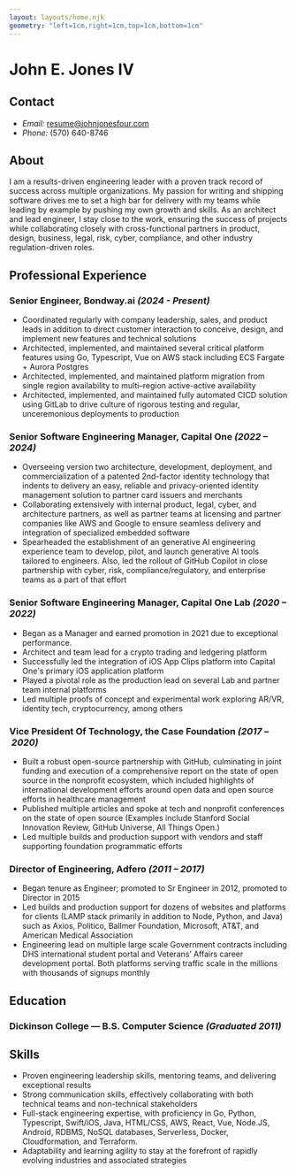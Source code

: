 ```yaml
---
layout: layouts/home.njk
geometry: "left=1cm,right=1cm,top=1cm,bottom=1cm"
---
```


# John E. Jones IV

## Contact

* *Email:* resume@johnjonesfour.com
* *Phone:* (570) 640-8746

## About

I am a results-driven engineering leader with a proven track record of success across multiple organizations. My passion for writing and shipping software drives me to set a high bar for delivery with my teams while leading by example by pushing my own growth and skills. As an architect and lead engineer, I stay close to the work, ensuring the success of projects while collaborating closely with cross-functional partners in product, design, business, legal, risk, cyber, compliance, and other industry regulation-driven roles.

## Professional Experience

### Senior Engineer, Bondway.ai _(2024 - Present)_

* Coordinated regularly with company leadership, sales, and product leads in addition to direct customer interaction to conceive, design, and implement new features and technical solutions
* Architected, implemented, and maintained several critical platform features using Go, Typescript, Vue on AWS stack including ECS Fargate + Aurora Postgres 
* Architected, implemented, and maintained platform migration from single region availability to multi–region active-active availability
* Architected, implemented, and maintained fully automated CICD solution using GitLab to drive culture of rigorous testing and regular, unceremonious deployments to production 

### Senior Software Engineering Manager, Capital One _(2022 – 2024)_

* Overseeing version two architecture, development, deployment, and commercialization of a patented 2nd-factor identity technology that indents to delivery an easy, reliable and privacy-oriented identity management solution to partner card issuers and merchants
* Collaborating extensively with internal product, legal, cyber, and architecture partners, as well as partner teams at licensing and partner companies like AWS and Google to ensure seamless delivery and integration of specialized embedded software
* Spearheaded the establishment of an generative AI engineering experience team to develop, pilot, and launch generative AI tools tailored to engineers. Also, led the rollout of GitHub Copilot in close partnership with cyber, risk, compliance/regulatory, and enterprise teams as a part of that effort

### Senior Software Engineering Manager, Capital One Lab _(2020 – 2022)_

* Began as a Manager and earned promotion in 2021 due to exceptional performance.
* Architect and team lead for a crypto trading and ledgering platform
* Successfully led the integration of iOS App Clips platform into Capital One's primary iOS application platform
* Played a pivotal role as the production lead on several Lab and partner team internal platforms
* Led multiple proofs of concept and experimental work exploring AR/VR, identity tech, cryptocurrency, among others

### Vice President Of Technology, the Case Foundation _(2017 – 2020)_

* Built a robust open-source partnership with GitHub, culminating in joint funding and execution of a comprehensive report on the state of open source in the nonprofit ecosystem, which included highlights of international development efforts around open data and open source efforts in healthcare management
* Published multiple articles and spoke at tech and nonprofit conferences on the state of open source (Examples include Stanford Social Innovation Review, GitHub Universe, All Things Open.)
* Led multiple builds and production support with vendors and staff supporting foundation programmatic efforts

### Director of Engineering, Adfero _(2011 – 2017)_

* Began tenure as Engineer; promoted to Sr Engineer in 2012, promoted to Director in 2015
* Led builds and production support for dozens of websites and platforms for clients (LAMP stack primarily in addition to Node, Python, and Java) such as Axios, Politico, Ballmer Foundation, Microsoft, AT&T, and American Medical Association
* Engineering lead on multiple large scale Government contracts including DHS international student portal and Veterans’ Affairs career development portal. Both platforms serving traffic scale in the millions with thousands of signups monthly

## Education

### Dickinson College — B.S. Computer Science _(Graduated 2011)_

## Skills

* Proven engineering leadership skills, mentoring teams, and delivering exceptional results
* Strong communication skills, effectively collaborating with both technical teams and non-technical stakeholders
* Full-stack engineering expertise, with proficiency in Go, Python, Typescript, Swift/iOS, Java, HTML/CSS, AWS, React, Vue, Node.JS, Android, RDBMS, NoSQL databases, Serverless, Docker, Cloudformation, and Terraform.
* Adaptability and learning agility to stay at the forefront of rapidly evolving industries and associated strategies
